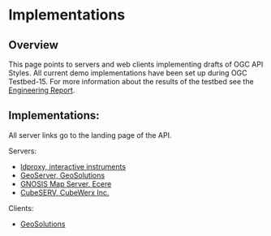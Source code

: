 # Implementations

## Overview

This page points to servers and web clients implementing drafts of OGC API Styles. All current demo implementations have been set up during OGC Testbed-15. For more information about the results of the testbed see the [Engineering Report](http://docs.opengeospatial.org/per/19-018.html).

## Implementations:

All server links go to the landing page of the API.

Servers:

* [ldproxy, interactive instruments](https://demo.ldproxy.net/daraa)
* [GeoServer, GeoSolutions](https://ows.geo-solutions.it/geoserver/ogc/styles)
* [GNOSIS Map Server, Ecere](http://maps.ecere.com/geoapi/collections/vtp/Daraa2)
* [CubeSERV, CubeWerx Inc.](https://test.cubewerx.com/cubewerx/cubeserv/demo/ogcapi/Daraa)

Clients:

* [GeoSolutions](https://testbed15.s3-eu-west-1.amazonaws.com/client/index.html)
